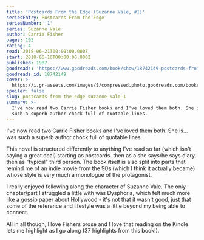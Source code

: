 ```yaml
---
title: 'Postcards From the Edge (Suzanne Vale, #1)'
seriesEntry: Postcards From the Edge
seriesNumber: '1'
series: Suzanne Vale
author: Carrie Fisher
pages: 193
rating: 4
read: 2018-06-21T00:00:00.000Z
start: 2018-06-16T00:00:00.000Z
published: 1987
goodreads: 'https://www.goodreads.com/book/show/18742149-postcards-from-the-edge'
goodreads_id: 18742149
cover: >-
  https://i.gr-assets.com/images/S/compressed.photo.goodreads.com/books/1387227890l/18742149._SX315_.jpg
spoiler: false
slug: postcards-from-the-edge-suzanne-vale-1
summary: >-
  I've now read two Carrie Fisher books and I've loved them both. She is…was
  such a superb author chock full of quotable lines.
---
```

I've now read two Carrie Fisher books and I've loved them both. She is…was such a superb author chock full of quotable lines.  
  
This novel is structured differently to anything I've read so far (which isn't saying a great deal) starting as postcards, then as a she says/he says diary, then as "typical" third person. The book itself is also split into parts that remind me of an indie movie from the 90s (which I think it actually became) whose style is very much a monologue of the protagonist.  
  
I really enjoyed following along the character of Suzanne Vale. The only chapter/part I struggled a little with was Dysphoria, which felt much more like a gossip paper about Hollywood - it's not that it wasn't good, just that some of the reference and lifestyle was a little beyond my being able to connect.  
  
All in all though, I love Fishers prose and I love that reading on the Kindle lets me highlight as I go along (37 highlights from this book!).
